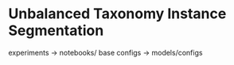 # Unbalanced Taxonomy Instance Segmentation
experiments -> notebooks/
base configs -> models/configs
